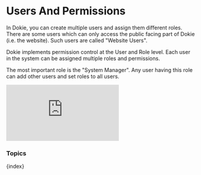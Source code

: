 <!-- add-breadcrumbs -->
# Users And Permissions


In Dokie, you can create multiple users and assign them different roles. There are some users which can only access the public facing part of Dokie (i.e. the website). Such users are called "Website Users".

Dokie implements permission control at the User and Role level. Each user in the system can be assigned multiple
roles and permissions.

The most important role is the "System Manager". Any user having this role can add other users and set roles to all users.

<div>
    <div class='embed-container'>
        <iframe src='https://www.youtube.com/embed//8Slw1hsTmUI' frameborder='0' allowfullscreen>
        </iframe>
    </div>
</div>

### Topics

{index}

